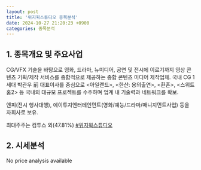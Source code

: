 ```yaml
---
layout: post
title: '위지윅스튜디오 종목분석'
date: 2024-10-27 21:20:23 +0900
categories: 종목분석
---
```


## 1. 종목개요 및 주요사업

CG/VFX 기술을 바탕으로 영화, 드라마, 뉴미디어, 공연 및 전시에 이르기까지 영상 콘텐츠 기획/제작 서비스를 종합적으로 제공하는 종합 콘텐츠 미디어 제작업체. 국내 CG 1세대 박관우 前 대표이사를 중심으로 <아일랜드>, <한산: 용의출연>, <환혼>, <스위트홈2> 등 국내외 대규모 프로젝트를 수주하며 업계 내 기술력과 네트워크를 확보. 

엔피(전시 행사대행), 에이투지엔터테인먼트(영화/예능/드라마/매니지먼트사업) 등을 자회사로 보유.

최대주주는 컴투스 외(47.81%)
[#위지윅스튜디오](#)

## 2. 시세분석

No price analysis available

